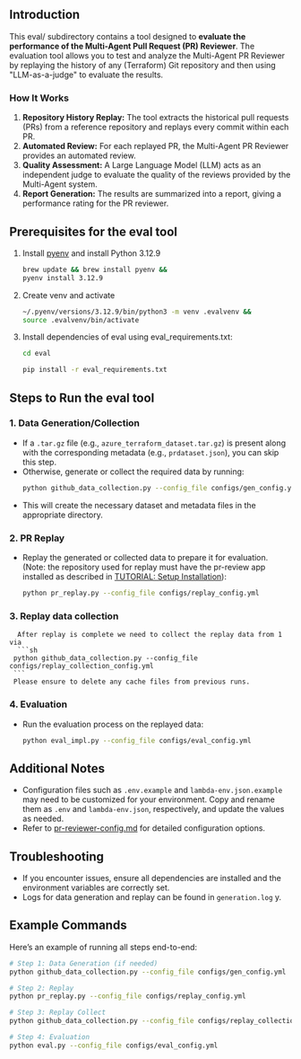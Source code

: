 ## Introduction

This eval/ subdirectory contains a tool designed to **evaluate the performance of the Multi-Agent Pull Request (PR) Reviewer**. The evaluation tool allows you to test and analyze the Multi-Agent PR Reviewer by replaying the history of any (Terraform) Git repository and then using "LLM-as-a-judge" to evaluate the results.

### How It Works

1. **Repository History Replay:** The tool extracts the historical pull requests (PRs) from a reference repository and replays every commit within each PR.
2. **Automated Review:** For each replayed PR, the Multi-Agent PR Reviewer provides an automated review.
3. **Quality Assessment:** A Large Language Model (LLM) acts as an independent judge to evaluate the quality of the reviews provided by the Multi-Agent system.
4. **Report Generation:** The results are summarized into a report, giving a performance rating for the PR reviewer.


## Prerequisites for the eval tool

1. Install [pyenv](https://github.com/pyenv/pyenv?tab=readme-ov-file#installation) and install Python 3.12.9
   ```bash
   brew update && brew install pyenv &&
   pyenv install 3.12.9

2. Create venv and activate
   ```bash
   ~/.pyenv/versions/3.12.9/bin/python3 -m venv .evalvenv &&
   source .evalvenv/bin/activate
   ```
3. Install dependencies of eval using eval_requirements.txt:
   
   ```sh
   cd eval
   ```
   ```sh
   pip install -r eval_requirements.txt
   ```

## Steps to Run the eval tool

### 1. Data Generation/Collection
   - If a `.tar.gz` file (e.g., `azure_terraform_dataset.tar.gz`) is present along with the corresponding metadata (e.g., `prdataset.json`), you can skip this step.
   - Otherwise, generate or collect the required data by running:
     ```sh
     python github_data_collection.py --config_file configs/gen_config.yml
     ```
   - This will create the necessary dataset and metadata files in the appropriate directory.

### 2. PR Replay
   - Replay the generated or collected data to prepare it for evaluation. (Note: the repository used for replay must have the pr-review app installed as described in [TUTORIAL: Setup Installation](../TUTORIAL.md)):
     ```sh
     python pr_replay.py --config_file configs/replay_config.yml
     ```
### 3. Replay data collection
      After replay is complete we need to collect the replay data from 1 via
      ```sh
     python github_data_collection.py --config_file configs/replay_collection_config.yml
     ```
     Please ensure to delete any cache files from previous runs.
### 4. Evaluation
   - Run the evaluation process on the replayed data:
     ```sh
     python eval_impl.py --config_file configs/eval_config.yml
     ```

## Additional Notes

- Configuration files such as `.env.example` and `lambda-env.json.example` may need to be customized for your environment. Copy and rename them as `.env` and `lambda-env.json`, respectively, and update the values as needed.
- Refer to [pr-reviewer-config.md](../pr-reviewer-config.md) for detailed configuration options.

## Troubleshooting

- If you encounter issues, ensure all dependencies are installed and the environment variables are correctly set.
- Logs for data generation and replay can be found in `generation.log` y.

## Example Commands

Here’s an example of running all steps end-to-end:
```sh
# Step 1: Data Generation (if needed)
python github_data_collection.py --config_file configs/gen_config.yml

# Step 2: Replay
python pr_replay.py --config_file configs/replay_config.yml

# Step 3: Replay Collect
python github_data_collection.py --config_file configs/replay_collection_config.yml

# Step 4: Evaluation
python eval.py --config_file configs/eval_config.yml
```
